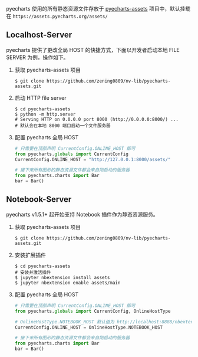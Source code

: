 pyecharts 使用的所有静态资源文件存放于 [pyecharts-assets](https://github.com/zening0809/nv-lib/pyecharts-assets) 项目中，默认挂载在  `https://assets.pyecharts.org/assets/`

## Localhost-Server

pyecharts 提供了更改全局 HOST 的快捷方式，下面以开发者启动本地 FILE SERVER 为例，操作如下。

1. 获取 pyecharts-assets 项目

    ```shell
    $ git clone https://github.com/zening0809/nv-lib/pyecharts-assets.git
    ```

2. 启动 HTTP file server

    ```shell
    $ cd pyecharts-assets
    $ python -m http.server
    # Serving HTTP on 0.0.0.0 port 8000 (http://0.0.0.0:8000/) ...
    # 默认会在本地 8000 端口启动一个文件服务器
    ```

3. 配置 pyecharts 全局 HOST

    ```python
    # 只需要在顶部声明 CurrentConfig.ONLINE_HOST 即可
    from pyecharts.globals import CurrentConfig
    CurrentConfig.ONLINE_HOST = "http://127.0.0.1:8000/assets/"

    # 接下来所有图形的静态资源文件都会来自刚启动的服务器
    from pyecharts.charts import Bar
    bar = Bar()
    ```

## Notebook-Server

pyecharts v1.5.1+ 起开始支持 Notebook 插件作为静态资源服务。

1. 获取 pyecharts-assets 项目

    ```shell
    $ git clone https://github.com/zening0809/nv-lib/pyecharts-assets.git
    ```

2. 安装扩展插件

    ```shell
    $ cd pyecharts-assets
    # 安装并激活插件
    $ jupyter nbextension install assets
    $ jupyter nbextension enable assets/main
    ```

3. 配置 pyecharts 全局 HOST

    ```python
    # 只需要在顶部声明 CurrentConfig.ONLINE_HOST 即可
    from pyecharts.globals import CurrentConfig, OnlineHostType

    # OnlineHostType.NOTEBOOK_HOST 默认值为 http://localhost:8888/nbextensions/assets/
    CurrentConfig.ONLINE_HOST = OnlineHostType.NOTEBOOK_HOST

    # 接下来所有图形的静态资源文件都会来自刚启动的服务器
    from pyecharts.charts import Bar
    bar = Bar()
    ```
